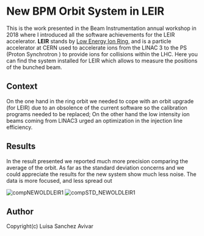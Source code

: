 # New BPM Orbit System in LEIR
This is the work presented in the Beam Instrumentation annual workshop in 2018 where I introduced all the software achievements for the LEIR accelerator.
**LEIR** stands by [Low Energy Ion Ring](https://home.cern/science/accelerators/low-energy-ion-ring), and is a particle accelerator at CERN used to accelerate ions from the LINAC 3 to the PS (Proton Synchrotron ) to provide ions for collisions within the LHC.
Here you can find the system installed for LEIR which allows to measure the positions of the bunched beam.


## Context
On the one hand in the ring orbit we needed to cope with an orbit upgrade (for LEIR) due to an obsolence of the current software so the calibration programs needed to be replaced; On the other hand the low intensity ion beams coming from LINAC3 urged an optimization in the injection line efficiency.


## Results
In the result presented we reported much more precision comparing the average of the orbit. As far as the standard deviation concerns and we could appreciate the results for the new system show much less noise. The data is more focused, and less spread out


![compNEWOLDLEIR1](https://user-images.githubusercontent.com/3811449/113395094-9c825a80-9399-11eb-8ff1-3c4d4bfbc5f3.png)
![compSTD_NEWOLDLEIR1](https://user-images.githubusercontent.com/3811449/113395152-b15eee00-9399-11eb-9080-d2b79f4b3ad0.png)




## Author
Copyright(c) Luisa Sanchez Avivar
